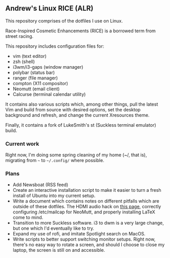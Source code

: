 ## Andrew's Linux RICE (ALR)

This repository comprises of the dotfiles I use on Linux. 

Race-Inspired Cosmetic Enhancements (RICE) is a borrowed term from street racing.

This repository includes configuration files for:
  - vim (text editor)
  - zsh (shell)
  - i3wm/i3-gaps (window manager)
  - polybar (status bar)
  - ranger (file manager)
  - compton (X11 compositor)
  - Neomutt (email client)
  - Calcurse (terminal calendar utility)

It contains also various scripts which, among other things, pull the latest Vim and build from source with desired options, set the desktop background and refresh, and change the current Xresources theme.

Finally, it contains a fork of LukeSmith's st (Suckless terminal emulator) build.

### Current work
Right now, I'm doing some spring cleaning of my home (~/, that is), migrating from `~` to `~/.config/` where possible.

### Plans
- Add Newsboat (RSS feed)
- Create an interactive installation script to make it easier to turn a fresh install of Ubuntu into my current setup. 
- Write a document which contains notes on different pitfalls which are outside of these dotfiles. The HDMI audio hack on [this page](https://wiki.archlinux.org/index.php/PulseAudio/Examples#HDMI_output_configuration), correctly configuring /etc/mailcap for NeoMutt, and properly installing LaTeX come to mind.
- Transition to more Suckless software. i3 to dwm is a very large change, but one which I'd eventually like to try.
- Expand my use of rofi, and imitate Spotlight search on MacOS.
- Write scripts to better support switching monitor setups. Right now, there's no easy way to rotate a screen, and should I choose to close my laptop, the screen is still on and accessible.

